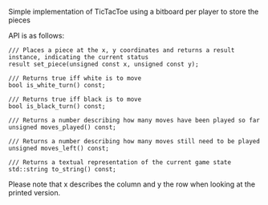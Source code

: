Simple implementation of TicTacToe using a bitboard per player to store the pieces

API is as follows:

```
/// Places a piece at the x, y coordinates and returns a result instance, indicating the current status
result set_piece(unsigned const x, unsigned const y);

/// Returns true iff white is to move
bool is_white_turn() const;

/// Returns true iff black is to move
bool is_black_turn() const;

/// Returns a number describing how many moves have been played so far
unsigned moves_played() const;

/// Returns a number describing how many moves still need to be played
unsigned moves_left() const;

/// Returns a textual representation of the current game state 
std::string to_string() const;
```

Please note that x describes the column and y the row when looking at the printed version.